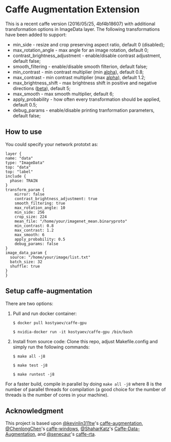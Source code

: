 # Caffe Augmentation Extension
This is a recent caffe version (2016/05/25, 4bf4b18607) with additional transformation options in ImageData layer. The following transformations have been added to support:

* min_side - resize and crop preserving aspect ratio, default 0 (disabled);
* max_rotation_angle - max angle for an image rotation, default 0;
* contrast_brightness_adjustment - enable/disable contrast adjustment, default false;
* smooth_filtering - enable/disable smooth filterion, default false;
* min_contrast - min contrast multiplier (min [alpha](http://docs.opencv.org/2.4/doc/tutorials/core/basic_linear_transform/basic_linear_transform.html)), default 0.8;
* max_contrast - min contrast multiplier (max [alpha](http://docs.opencv.org/2.4/doc/tutorials/core/basic_linear_transform/basic_linear_transform.html)), default 1.2;
* max_brightness_shift - max brightness shift in positive and negative directions ([beta](http://docs.opencv.org/2.4/doc/tutorials/core/basic_linear_transform/basic_linear_transform.html)), default 5;
* max_smooth - max smooth multiplier, default 6;
* apply_probability - how often every transformation should be applied, default 0.5;
* debug_params - enable/disable printing tranformation parameters, default false;

## How to use
You could specify your network prototxt as:

    layer {
    name: "data"
    type: "ImageData"
    top: "data"
    top: "label"
    include {
      phase: TRAIN
    }
    transform_param {
        mirror: false
        contrast_brightness_adjustment: true
        smooth_filtering: true
        max_rotation_angle: 10
        min_side: 256
        crop_size: 224
        mean_file: "/home/your/imagenet_mean.binaryproto"
        min_contrast: 0.8
        max_contrast: 1.2
        max_smooth: 6
        apply_probability: 0.5
        debug_params: false
    }
    image_data_param {
      source: "/home/your/image/list.txt"
      batch_size: 32
      shuffle: true
    }
    }


## Setup caffe-augmentation
There are two options:

1. Pull and run docker container: 
  
    ```$ docker pull kostyaev/caffe-gpu```

    ```$ nvidia-docker run -it kostyaev/caffe-gpu /bin/bash```

2. Install from source code:
Clone this repo, adjust Makefile.config and simply run the following commands:

    ```$ make all -j8```
    
    ```$ make test -j8```
    
    ```$ make runtest -j8```

For a faster build, compile in parallel by doing `make all -j8` where 8 is the number of parallel threads for compilation (a good choice for the number of threads is the number of cores in your machine).


## Acknowledgment
This project is based upon 
[@kevinlin311tw](https://github.com/kevinlin311tw)'s [caffe-augmentation](https://github.com/kevinlin311tw/caffe-augmentation),
[@ChenlongChen](https://github.com/ChenglongChen)'s [caffe-windows](https://github.com/ChenglongChen/caffe-windows), [@ShaharKatz](https://github.com/ShaharKatz)'s [Caffe-Data-Augmentation](https://github.com/ShaharKatz/Caffe-Data-Augmentation), and [@senecaur](https://github.com/senecaur)'s [caffe-rta](https://github.com/senecaur/caffe-rta).
